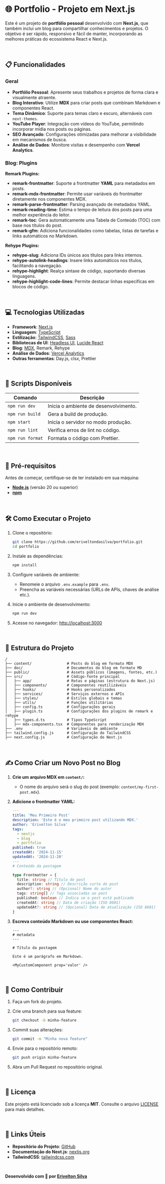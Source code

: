 # 🌐 **Portfolio - Projeto em Next.js**

Este é um projeto de **portfólio pessoal** desenvolvido com **Next.js**, que também inclui um blog para compartilhar conhecimentos e projetos. O objetivo é ser rápido, responsivo e fácil de manter, incorporando as melhores práticas do ecossistema React e Next.js.

<br />

## 📋 **Funcionalidades**

### Geral

- **Portfólio Pessoal**: Apresente seus trabalhos e projetos de forma clara e visualmente atraente.
- **Blog Interativo**: Utilize **MDX** para criar posts que combinam Markdown e componentes React.
- **Tema Dinâmico**: Suporte para temas claro e escuro, alternáveis com `next-themes`.
- **YouTube Player**: Integração com vídeos do YouTube, permitindo incorporar mídia nos posts ou páginas.
- **SEO Avançado**: Configurações otimizadas para melhorar a visibilidade em mecanismos de busca.
- **Análise de Dados**: Monitore visitas e desempenho com **Vercel Analytics**.

### Blog: Plugins

**Remark Plugins:**

- **remark-frontmatter**: Suporte a frontmatter **YAML** para metadados em posts.
- **remark-mdx-frontmatter**: Permite usar variáveis do frontmatter diretamente nos componentes MDX.
- **remark-parse-frontmatter**: Parsing avançado de metadados YAML.
- **remark-reading-time**: Estima o tempo de leitura dos posts para uma melhor experiência do leitor.
- **remark-toc**: Gera automaticamente uma Tabela de Conteúdo (TOC) com base nos títulos do post.
- **remark-gfm**: Adiciona funcionalidades como tabelas, listas de tarefas e links automáticos no Markdown.

**Rehype Plugins:**

- **rehype-slug**: Adiciona IDs únicos aos títulos para links internos.
- **rehype-autolink-headings**: Insere links automáticos nos títulos, facilitando a navegação.
- **rehype-highlight**: Realça sintaxe de código, suportando diversas linguagens.
- **rehype-highlight-code-lines**: Permite destacar linhas específicas em blocos de código.

<br />

## 💻 **Tecnologias Utilizadas**

- **Framework**: [Next.js](https://nextjs.org/)
- **Linguagem**: [TypeScript](https://www.typescriptlang.org/)
- **Estilização**: [TailwindCSS](https://tailwindcss.com/), [Sass](https://sass-lang.com/)
- **Bibliotecas de UI**: [Headless UI](https://headlessui.dev/), [Lucide React](https://lucide.dev/)
- **Blog**: [MDX](https://mdxjs.com/), Remark, Rehype
- **Análise de Dados**: [Vercel Analytics](https://vercel.com/docs/analytics/)
- **Outras ferramentas**: Day.js, clsx, Prettier

<br />

## 🚀 **Scripts Disponíveis**

| Comando          | Descrição                             |
| ---------------- | ------------------------------------- |
| `npm run dev`    | Inicia o ambiente de desenvolvimento. |
| `npm run build`  | Gera a build de produção.             |
| `npm start`      | Inicia o servidor no modo produção.   |
| `npm run lint`   | Verifica erros de lint no código.     |
| `npm run format` | Formata o código com Prettier.        |

<br />

## 📖 **Pré-requisitos**

Antes de começar, certifique-se de ter instalado em sua máquina:

- **[Node.js](https://nodejs.org/)** (versão 20 ou superior)
- **[npm](https://www.npmjs.com/)**

<br />

## 🛠️ **Como Executar o Projeto**

1. Clone o repositório:

   ```bash
   git clone https://github.com/eriveltondasilva/portfolio.git
   cd portfolio
   ```

2. Instale as dependências:

   ```bash
   npm install
   ```

3. Configure variáveis de ambiente:

   - Renomeie o arquivo `.env.example` para `.env`.
   - Preencha as variáveis necessárias (URLs de APIs, chaves de análise etc.).

4. Inicie o ambiente de desenvolvimento:

   ```bash
   npm run dev
   ```

5. Acesse no navegador: [http://localhost:3000](http://localhost:3000)

<br />

## 📁 **Estrutura do Projeto**

```plaintext
/
├── content/                # Posts do blog em formato MDX
├── doc/                    # Documentos do blog em formato MD
├── public/                 # Assets públicos (imagens, fontes, etc.)
├── src/                    # Código-fonte principal
│   ├── app/                # Rotas e páginas (estrutura do Next.js)
│   ├── components/         # Componentes reutilizáveis
│   ├── hooks/              # Hooks personalizados
│   ├── services/           # Serviços externos e APIs
│   ├── styles/             # Estilos globais e temas
│   ├── utils/              # Funções utilitárias
│   ├── config.ts           # Configurações gerais
│   ├── plugin.ts           # Configurações dos plugins de remark e rehype
│   ├── types.d.ts          # Tipos TypeScript
│   ├── mdx-components.tsx  # Componentes para renderização MDX
├── .env                    # Variáveis de ambiente
├── tailwind.config.js      # Configuração do TailwindCSS
├── next.config.js          # Configuração do Next.js
```

<br />

## ✍️ **Como Criar um Novo Post no Blog**

1. **Crie um arquivo MDX em `content/`:**

   - O nome do arquivo será o slug do post (exemplo: `content/my-first-post.mdx`).

2. **Adicione o frontmatter YAML:**

   ```yaml
   ---
   title: 'Meu Primeiro Post'
   description: 'Este é o meu primeiro post utilizando MDX.'
   author: 'Erivelton Silva'
   tags:
     - nextjs
     - blog
     - portfolio
   published: true
   createdAt: '2024-11-15'
   updatedAt: '2024-11-20'
   ---
   # Conteúdo da postagem
   ```

   ```ts
   type Frontmatter = {
     title: string // Título do post
     description: string // Descrição curta do post
     author?: string // (Opcional) Nome do autor
     tags: string[] // Tags associadas ao post
     published: boolean // Indica se o post está publicado
     createdAt: string // Data de criação (ISO 8601)
     updatedAt?: string // (Opcional) Data de atualização (ISO 8601)
   }
   ```

3. **Escreva conteúdo Markdown ou use componentes React:**

   ```mdx
   ---
   # metadata
   ---

   # Título da postagem

   Este é um parágrafo em Markdown.

   <MyCustomComponent prop='valor' />
   ```

<br />

## 🤝 **Como Contribuir**

1. Faça um fork do projeto.
2. Crie uma branch para sua feature:

   ```bash
   git checkout -b minha-feature
   ```

3. Commit suas alterações:

   ```bash
   git commit -m "Minha nova feature"
   ```

4. Envie para o repositório remoto:

   ```bash
   git push origin minha-feature
   ```

5. Abra um Pull Request no repositório original.

<br />

## 📜 **Licença**

Este projeto está licenciado sob a licença **MIT**. Consulte o arquivo [LICENSE](LICENSE) para mais detalhes.

<br />

## 🔗 **Links Úteis**

- **Repositório do Projeto**: [GitHub](https://github.com/eriveltondasilva/portfolio)
- **Documentação do Next.js**: [nextjs.org](https://nextjs.org/)
- **TailwindCSS**: [tailwindcss.com](https://tailwindcss.com/)

<br />

**Desenvolvido com 💙 por [Erivelton Silva](https://github.com/eriveltondasilva/)**
